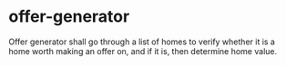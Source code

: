 # offer-generator
Offer generator shall go through a list of homes to verify whether it is a home worth making an offer on, and if it is, then determine home value.
